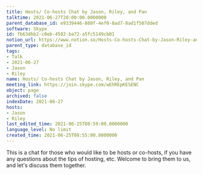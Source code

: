 ```yaml
---
title: Hosts/ Co-hosts Chat by Jason, Riley, and Pan
talktime: 2021-06-27T20:00:00.0000000
parent_database_id: e9339446-880f-4ef0-8ad7-8ad1f507dded
software: Skype
id: fb63dbb2-c0eb-4582-ba72-a5fc5149cb01
notion_url: https://www.notion.so/Hosts-Co-hosts-Chat-by-Jason-Riley-and-Pan-fb63dbb2c0eb4582ba72a5fc5149cb01
parent_type: database_id
tags:
- Talk
- 2021-06-27
- Jason
- Riley
name: Hosts/ Co-hosts Chat by Jason, Riley, and Pan
meeting_link: https://join.skype.com/wEhREpKESENC
object: page
archived: false
indexDate: 2021-06-27
hosts:
- Jason
- Riley
last_edited_time: 2021-06-25T08:59:00.0000000
language_level: No limit
created_time: 2021-06-25T08:55:00.0000000
---
```


This is a chat for those who would like to be hosts or co-hosts, if you have any questions about the tips of hosting, etc. Welcome to bring them to us, and let's discuss them together.

